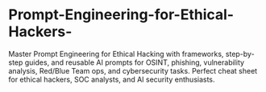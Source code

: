 # Prompt-Engineering-for-Ethical-Hackers-
Master Prompt Engineering for Ethical Hacking with frameworks, step-by-step guides, and reusable AI prompts for OSINT, phishing, vulnerability analysis, Red/Blue Team ops, and cybersecurity tasks. Perfect cheat sheet for ethical hackers, SOC analysts, and AI security enthusiasts.
